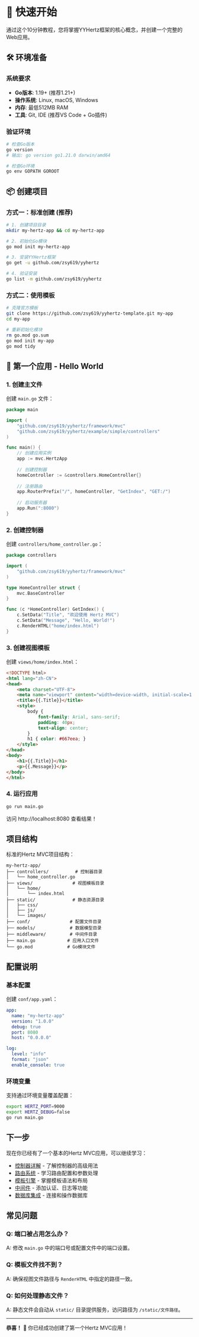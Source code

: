 # 🚀 快速开始

通过这个10分钟教程，您将掌握YYHertz框架的核心概念，并创建一个完整的Web应用。

## 🛠️ 环境准备

### 系统要求
- **Go版本**: 1.19+ (推荐1.21+)
- **操作系统**: Linux, macOS, Windows
- **内存**: 最低512MB RAM
- **工具**: Git, IDE (推荐VS Code + Go插件)

### 验证环境
```bash
# 检查Go版本
go version
# 输出: go version go1.21.0 darwin/amd64

# 检查Go环境
go env GOPATH GOROOT
```

## 📦 创建项目

### 方式一：标准创建 (推荐)
```bash
# 1. 创建项目目录
mkdir my-hertz-app && cd my-hertz-app

# 2. 初始化Go模块
go mod init my-hertz-app

# 3. 安装YYHertz框架
go get -u github.com/zsy619/yyhertz

# 4. 验证安装
go list -m github.com/zsy619/yyhertz
```

### 方式二：使用模板
```bash
# 克隆官方模板
git clone https://github.com/zsy619/yyhertz-template.git my-app
cd my-app

# 重新初始化模块
rm go.mod go.sum
go mod init my-app
go mod tidy
```

## 🎯 第一个应用 - Hello World

### 1. 创建主文件

创建 `main.go` 文件：

```go
package main

import (
    "github.com/zsy619/yyhertz/framework/mvc"
    "github.com/zsy619/yyhertz/example/simple/controllers"
)

func main() {
    // 创建应用实例
    app := mvc.HertzApp
    
    // 创建控制器
    homeController := &controllers.HomeController{}
    
    // 注册路由
    app.RouterPrefix("/", homeController, "GetIndex", "GET:/")
    
    // 启动服务器
    app.Run(":8080")
}
```

### 2. 创建控制器

创建 `controllers/home_controller.go`：

```go
package controllers

import (
    "github.com/zsy619/yyhertz/framework/mvc"
)

type HomeController struct {
    mvc.BaseController
}

func (c *HomeController) GetIndex() {
    c.SetData("Title", "欢迎使用 Hertz MVC")
    c.SetData("Message", "Hello, World!")
    c.RenderHTML("home/index.html")
}
```

### 3. 创建视图模板

创建 `views/home/index.html`：

```html
<!DOCTYPE html>
<html lang="zh-CN">
<head>
    <meta charset="UTF-8">
    <meta name="viewport" content="width=device-width, initial-scale=1.0">
    <title>{{.Title}}</title>
    <style>
        body { 
            font-family: Arial, sans-serif; 
            padding: 40px; 
            text-align: center; 
        }
        h1 { color: #667eea; }
    </style>
</head>
<body>
    <h1>{{.Title}}</h1>
    <p>{{.Message}}</p>
</body>
</html>
```

### 4. 运行应用

```bash
go run main.go
```

访问 http://localhost:8080 查看结果！

## 项目结构

标准的Hertz MVC项目结构：

```
my-hertz-app/
├── controllers/          # 控制器目录
│   └── home_controller.go
├── views/               # 视图模板目录
│   └── home/
│       └── index.html
├── static/              # 静态资源目录
│   ├── css/
│   ├── js/
│   └── images/
├── conf/               # 配置文件目录
├── models/             # 数据模型目录
├── middleware/         # 中间件目录
├── main.go            # 应用入口文件
└── go.mod             # Go模块文件
```

## 配置说明

### 基本配置

创建 `conf/app.yaml`：

```yaml
app:
  name: "my-hertz-app"
  version: "1.0.0"
  debug: true
  port: 8080
  host: "0.0.0.0"

log:
  level: "info"
  format: "json"
  enable_console: true
```

### 环境变量

支持通过环境变量覆盖配置：

```bash
export HERTZ_PORT=9000
export HERTZ_DEBUG=false
go run main.go
```

## 下一步

现在你已经有了一个基本的Hertz MVC应用，可以继续学习：

- [控制器详解](/home/controller) - 了解控制器的高级用法
- [路由系统](/home/routing) - 学习路由配置和参数处理
- [模板引擎](/home/template) - 掌握模板语法和布局
- [中间件](/home/middleware) - 添加认证、日志等功能
- [数据库集成](/home/database) - 连接和操作数据库

## 常见问题

### Q: 端口被占用怎么办？

A: 修改 `main.go` 中的端口号或配置文件中的端口设置。

### Q: 模板文件找不到？

A: 确保视图文件路径与 `RenderHTML` 中指定的路径一致。

### Q: 如何处理静态文件？

A: 静态文件会自动从 `static/` 目录提供服务，访问路径为 `/static/文件路径`。

---

**恭喜！** 🎉 你已经成功创建了第一个Hertz MVC应用！